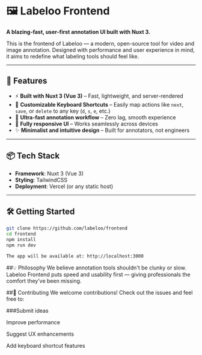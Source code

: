 # 🖼️ Labeloo Frontend

**A blazing-fast, user-first annotation UI built with Nuxt 3.**

This is the frontend of Labeloo — a modern, open-source tool for video and image annotation. Designed with performance and user experience in mind, it aims to redefine what labeling tools should feel like.

---

## 🚀 Features

- ⚡ **Built with Nuxt 3 (Vue 3)** – Fast, lightweight, and server-rendered
- 🧠 **Customizable Keyboard Shortcuts** – Easily map actions like `next`, `save`, or `delete` to any key (`d`, `s`, `e`, etc.)
- 🎯 **Ultra-fast annotation workflow** – Zero lag, smooth experience
- 📱 **Fully responsive UI** – Works seamlessly across devices
- ✨ **Minimalist and intuitive design** – Built for annotators, not engineers

---

## 📦 Tech Stack

- **Framework**: Nuxt 3 (Vue 3)
- **Styling**: TailwindCSS
- **Deployment**: Vercel (or any static host)

---

## 🛠️ Getting Started

```bash
git clone https://github.com/labeloo/frontend
cd frontend
npm install
npm run dev

The app will be available at: http://localhost:3000

```

##💡 Philosophy
We believe annotation tools shouldn't be clunky or slow.
Labeloo Frontend puts speed and usability first — giving professionals the comfort they’ve been missing.

##🤝 Contributing
We welcome contributions!
Check out the issues and feel free to:

###Submit ideas

Improve performance

Suggest UX enhancements

Add keyboard shortcut features

